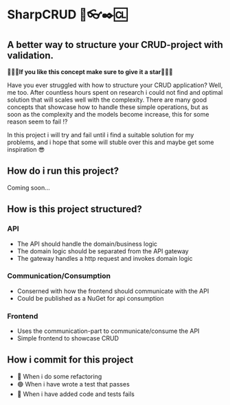 # SharpCRUD 🧙👓✒️🆑
## A better way to structure your CRUD-project with validation.

🌟🌟🌟**If you like this concept make sure to give it a star**🌟🌟🌟

Have you ever struggled with how to structure your CRUD application? Well, me too. 
After countless hours spent on research i could not find and optimal solution that will scales well with the complexity.
There are many good concepts that showcase how to handle these simple operations, but as soon as the complexity and 
the models become increase, this for some reason seem to fail ⁉️

In this project i will try and fail until i find a suitable solution for my problems, and i hope that some will stuble over this
and maybe get some inspiration 😎

## How do i run this project?
Coming soon...

## How is this project structured?

### API
- The API should handle the domain/business logic
- The domain logic should be separated from the API gateway
- The gateway handles a http request and invokes domain logic

### Communication/Consumption
- Conserned with how the frontend should communicate with the API
- Could be published as a NuGet for api consumption

### Frontend
- Uses the communication-part to communicate/consume the API
- Simple frontend to showcase CRUD

## How i commit for this project
- 🔵 When i do some refactoring
- 🟢 When i have wrote a test that passes
- 🔴 When i have added code and tests fails

